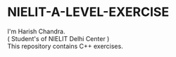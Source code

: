 # NIELIT-A-LEVEL-EXERCISE
I'm Harish Chandra. <br>
( Student's of NIELIT Delhi Center ) <br>
This repository contains C++ exercises.
